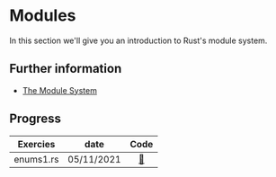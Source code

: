# Modules

In this section we'll give you an introduction to Rust's module system.

## Further information

- [The Module System](https://doc.rust-lang.org/book/ch07-00-managing-growing-projects-with-packages-crates-and-modules.html)

## Progress
| Exercies          | date  | Code |
| :---------------: | :-------: | :---------: |
| enums1.rs | 05/11/2021    | [:link:](./enums1.md) |
